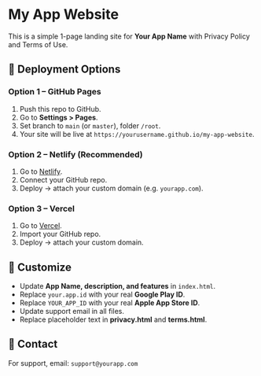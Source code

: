 # My App Website

This is a simple 1-page landing site for **Your App Name** with Privacy Policy and Terms of Use.

## 🚀 Deployment Options

### Option 1 – GitHub Pages
1. Push this repo to GitHub.
2. Go to **Settings > Pages**.
3. Set branch to `main` (or `master`), folder `/root`.
4. Your site will be live at `https://yourusername.github.io/my-app-website`.

### Option 2 – Netlify (Recommended)
1. Go to [Netlify](https://www.netlify.com/).
2. Connect your GitHub repo.
3. Deploy → attach your custom domain (e.g. `yourapp.com`).

### Option 3 – Vercel
1. Go to [Vercel](https://vercel.com/).
2. Import your GitHub repo.
3. Deploy → attach your custom domain.

## 📝 Customize
- Update **App Name, description, and features** in `index.html`.
- Replace `your.app.id` with your real **Google Play ID**.
- Replace `YOUR_APP_ID` with your real **Apple App Store ID**.
- Update support email in all files.
- Replace placeholder text in **privacy.html** and **terms.html**.

## 📧 Contact
For support, email: `support@yourapp.com`
